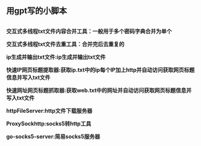 <h2>用gpt写的小脚本<h2>
<h4>
<p>
  交互式多线程txt文件内容合并工具：一般用于多个密码字典合并为单个
<p>
<p>
  交互式多线程txt文件去重工具：合并完后去重复的
<p>
<p>
  ip生成并输出txt文件:ip生成并输出txt文件
<p>
<p>
  快速IP网页标题提取器:获取ip.txt中的ip每个IP加上http并自动访问获取网页标题信息并写入txt文件
</p>
<p>
  快速网址网页标题抓取器:获取web.txt中的网址并自动访问获取网页标题信息并写入txt文件
</p>
<p>
  httpFileServer:http文件下载服务器
</p>
<p>
  ProxySockhttp:socks5转http工具
</p>
<p>
  go-socks5-server:简易socks5服务器
</p>
<h4>
